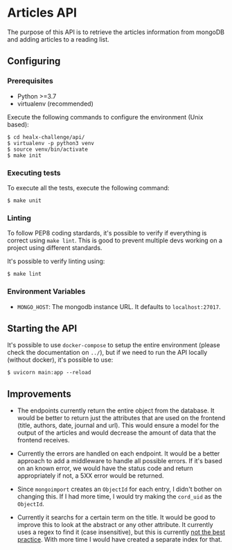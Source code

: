 # Articles API

The purpose of this API is to retrieve the articles information from mongoDB and adding articles to a reading list.

## Configuring

### Prerequisites
* Python >=3.7
* virtualenv (recommended)

Execute the following commands to configure the environment (Unix based):
```shell
$ cd healx-challenge/api/
$ virtualenv -p python3 venv
$ source venv/bin/activate
$ make init
```

### Executing tests

To execute all the tests, execute the following command:

```shell
$ make unit
```

### Linting
To follow PEP8 coding stardards, it's possible to verify if everything is correct using `make lint`. This is good to prevent multiple devs working on a project using different standards.

It's possible to verify linting using:
```shell
$ make lint
```

### Environment Variables
* `MONGO_HOST`: The mongodb instance URL. It defaults to `localhost:27017`.

## Starting the API
It's possible to use `docker-compose` to setup the entire environment (please check the documentation on `../`), but if we need to run the API locally (without docker), it's possible to use:

```shell
$ uvicorn main:app --reload
```

## Improvements
* The endpoints currently return the entire object from the database. It would be better to return just the attributes that are used on the frontend (title, authors, date, journal and url). This would ensure a model for the output of the articles and would decrease the amount of data that the frontend receives.

* Currently the errors are handled on each endpoint. It would be a better approach to add a middleware to handle all possible errors. If it's based on an known error, we would have the status code and return appropriately if not, a 5XX error would be returned.

* Since `mongoimport` creates an `ObjectId` for each entry, I didn't bother on changing this. If I had more time, I would try making the `cord_uid` as the `ObjectId`.

* Currently it searchs for a certain term on the title. It would be good to improve this to look at the abstract or any other attribute. It currently uses a regex to find it (case insensitive), but this is currently [not the best practice](https://www.mongodb.com/docs/manual/core/index-text/#case-insensitivity). With more time I would have created a separate index for that.